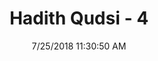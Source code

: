 ---
title        : "Hadith Qudsi - 4"
date         : 7/25/2018 11:30:50 AM
draft        : false
type         : "hadith"
layout       : "hadith"
BookCode     : "HDQ"
HadithNumber : "4"
---